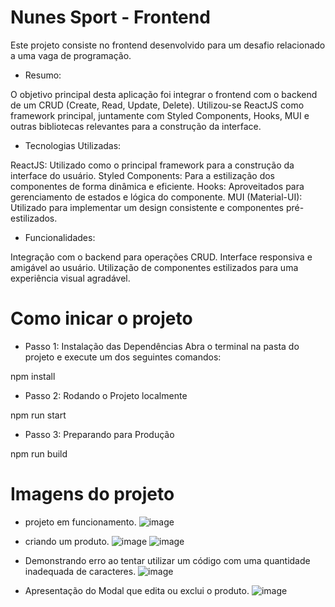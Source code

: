 # Nunes Sport - Frontend
Este projeto consiste no frontend desenvolvido para um desafio relacionado a uma vaga de programação.

- Resumo:

O objetivo principal desta aplicação foi integrar o frontend com o backend de um CRUD (Create, Read, Update, Delete). Utilizou-se ReactJS como framework principal, juntamente com Styled Components, Hooks, MUI e outras bibliotecas relevantes para a construção da interface.

- Tecnologias Utilizadas:

ReactJS: Utilizado como o principal framework para a construção da interface do usuário.
Styled Components: Para a estilização dos componentes de forma dinâmica e eficiente.
Hooks: Aproveitados para gerenciamento de estados e lógica do componente.
MUI (Material-UI): Utilizado para implementar um design consistente e componentes pré-estilizados.

- Funcionalidades:

Integração com o backend para operações CRUD.
Interface responsiva e amigável ao usuário.
Utilização de componentes estilizados para uma experiência visual agradável.

# Como inicar o projeto

- Passo 1: Instalação das Dependências
Abra o terminal na pasta do projeto e execute um dos seguintes comandos:

npm install

- Passo 2: Rodando o Projeto localmente

npm run start

- Passo 3: Preparando para Produção

npm run build

# Imagens do projeto

- projeto em funcionamento.
![image](https://github.com/Pedro-Marques-Santos/frontend-nunes-sport/assets/104912054/59197953-e615-48dc-9b3b-7232e0e321ac)

- criando um produto.
![image](https://github.com/Pedro-Marques-Santos/frontend-nunes-sport/assets/104912054/5ed5b03d-a0ea-4828-b787-ddec5ffe3c0f)
![image](https://github.com/Pedro-Marques-Santos/frontend-nunes-sport/assets/104912054/a2c2c126-7714-446d-bdb5-393ad0371340)

- Demonstrando erro ao tentar utilizar um código com uma quantidade inadequada de caracteres.
![image](https://github.com/Pedro-Marques-Santos/frontend-nunes-sport/assets/104912054/9f1316d0-9a25-4730-be8f-4d3b2408c581)

- Apresentação do Modal que edita ou exclui o produto.
![image](https://github.com/Pedro-Marques-Santos/frontend-nunes-sport/assets/104912054/c36f3082-8f14-49e3-937f-c05406a2e3eb)

